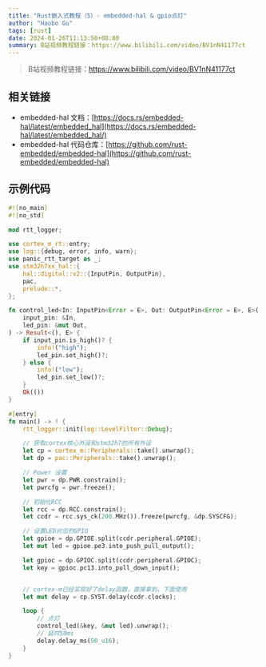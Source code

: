 ```yaml
---
title: "Rust嵌入式教程（5）- embedded-hal & gpio点灯"
author: "Haobo Gu"
tags: [rust]
date: 2024-01-26T11:13:50+08:00
summary: B站视频教程链接：https://www.bilibili.com/video/BV1nN41177ct
---
```


> B站视频教程链接：https://www.bilibili.com/video/BV1nN41177ct

## 相关链接
- embedded-hal 文档：[https://docs.rs/embedded-hal/latest/embedded_hal](https://docs.rs/embedded-hal/latest/embedded_hal/)
- embedded-hal 代码仓库：[https://github.com/rust-embedded/embedded-hal](https://github.com/rust-embedded/embedded-hal)

## 示例代码
```rust
#![no_main]
#![no_std]

mod rtt_logger;

use cortex_m_rt::entry;
use log::{debug, error, info, warn};
use panic_rtt_target as _;
use stm32h7xx_hal::{
    hal::digital::v2::{InputPin, OutputPin},
    pac,
    prelude::*,
};

fn control_led<In: InputPin<Error = E>, Out: OutputPin<Error = E>, E>(
    input_pin: &In,
    led_pin: &mut Out,
) -> Result<(), E> {
    if input_pin.is_high()? {
        info!("high");
        led_pin.set_high()?;
    } else {
        info!("low");
        led_pin.set_low()?;
    }
    Ok(())
}

#[entry]
fn main() -> ! {
    rtt_logger::init(log::LevelFilter::Debug);

    // 获取cortex核心外设和stm32h7的所有外设
    let cp = cortex_m::Peripherals::take().unwrap();
    let dp = pac::Peripherals::take().unwrap();

    // Power 设置
    let pwr = dp.PWR.constrain();
    let pwrcfg = pwr.freeze();

    // 初始化RCC
    let rcc = dp.RCC.constrain();
    let ccdr = rcc.sys_ck(200.MHz()).freeze(pwrcfg, &dp.SYSCFG);

    // 设置LED对应的GPIO
    let gpioe = dp.GPIOE.split(ccdr.peripheral.GPIOE);
    let mut led = gpioe.pe3.into_push_pull_output();

    let gpioc = dp.GPIOC.split(ccdr.peripheral.GPIOC);
    let key = gpioc.pc13.into_pull_down_input();


    // cortex-m已经实现好了delay函数，直接拿到，下面使用
    let mut delay = cp.SYST.delay(ccdr.clocks);

    loop {
        // 点灯
        control_led(&key, &mut led).unwrap();
        // 延时50ms
        delay.delay_ms(50_u16);
    }
}

```
